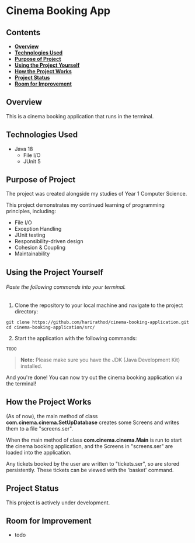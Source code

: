 # Cinema Booking App

## Contents
- **[Overview](#overview)**
- **[Technologies Used](#technologies-used)**
- **[Purpose of Project](#purpose-of-project)**
- **[Using the Project Yourself](#using-the-project-yourself)**
- **[How the Project Works](#how-the-project-works)**
- **[Project Status](#project-status)**
- **[Room for Improvement](#room-for-improvement)**
## Overview

This is a cinema booking application that runs in the terminal.

## Technologies Used
- Java 18
  - File I/O
  - JUnit 5

## Purpose of Project

The project was created alongside my studies of Year 1 Computer Science.

This project demonstrates my continued learning of programming principles, including:
- File I/O
- Exception Handling
- JUnit testing
- Responsibility-driven design
- Cohesion & Coupling
- Maintainability

## Using the Project Yourself

###### _Paste the following commands into your terminal._

1. Clone the repository to your local machine and navigate to the project directory:
```shell
git clone https://github.com/harirathod/cinema-booking-application.git
cd cinema-booking-application/src/
```

2. Start the application with the following commands:
```shell
TODO
```
> **Note:** Please make sure you have the JDK (Java Development Kit) installed.

And you're done! You can now try out the cinema booking application via the terminal!

## How the Project Works

(As of now), the main method of class **com.cinema.cinema.SetUpDatabase** creates some Screens and writes them to a file "screens.ser".

When the main method of class **com.cinema.cinema.Main** is run to start the cinema booking application, and the Screens in "screens.ser" are loaded into the application.

Any tickets booked by the user are written to "tickets.ser", so are stored persistently. These tickets can be viewed with the 'basket' command. 

## Project Status

This project is actively under development.

## Room for Improvement

- todo 